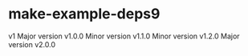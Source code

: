 # make-example-deps9
v1
Major version v1.0.0
Minor version v1.1.0
Minor version v1.2.0
Major version v2.0.0

